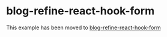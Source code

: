 # blog-refine-react-hook-form

This example has been moved to [blog-refine-react-hook-form](../.././blog-refine-react-hook-form)
